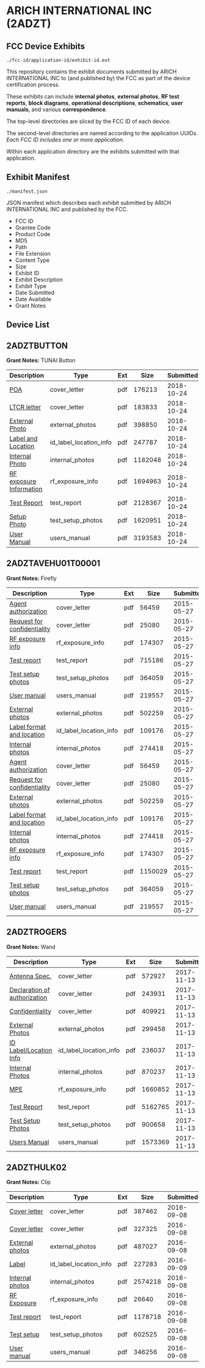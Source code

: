 # ARICH INTERNATIONAL INC (2ADZT)
## FCC Device Exhibits

```
./fcc-id/application-id/exhibit-id.ext
```

This repository contains the exhibit documents submitted by ARICH INTERNATIONAL INC to (and published by) the FCC as part of the device certification process.

These exhibits can include **internal photos**, **external photos**, **RF test reports**, **block diagrams**, **operational descriptions**, **schematics**, **user manuals**, and various **correspondence**.

The top-level directories are sliced by the FCC ID of each device.

The second-level directories are named according to the application UUIDs. *Each FCC ID includes one or more application.*

Within each application directory are the exhibits submitted with that application. 

## Exhibit Manifest

```
./manifest.json
```

JSON manifest which describes each exhibit submitted by ARICH INTERNATIONAL INC and published by the FCC.

- FCC ID
- Grantee Code
- Product Code
- MD5
- Path
- File Extension
- Content Type
- Size
- Exhibit ID
- Exhibit Description
- Exhibit Type
- Date Submitted
- Date Available
- Grant Notes

## Device List
## 2ADZTBUTTON
**Grant Notes:** TUNAI Button

| Description | Type | Ext | Size | Submitted | Available |
| ----------- | ---- | --- | ---- | --------- | --------- |
| [POA](2ADZTBUTTON/9b73edc3450d6659a31fb21e605b2a76/4046249.pdf) | cover_letter | pdf | 176213 | 2018-10-24 | 2018-10-24 |
| [LTCR letter](2ADZTBUTTON/9b73edc3450d6659a31fb21e605b2a76/4046250.pdf) | cover_letter | pdf | 183833 | 2018-10-24 | 2018-10-24 |
| [External Photo](2ADZTBUTTON/9b73edc3450d6659a31fb21e605b2a76/4046251.pdf) | external_photos | pdf | 398850 | 2018-10-24 | 2018-10-24 |
| [Label and Location](2ADZTBUTTON/9b73edc3450d6659a31fb21e605b2a76/4046253.pdf) | id_label_location_info | pdf | 247787 | 2018-10-24 | 2018-10-24 |
| [Internal Photo](2ADZTBUTTON/9b73edc3450d6659a31fb21e605b2a76/4046252.pdf) | internal_photos | pdf | 1182048 | 2018-10-24 | 2018-10-24 |
| [RF exposure Information](2ADZTBUTTON/9b73edc3450d6659a31fb21e605b2a76/4046255.pdf) | rf_exposure_info | pdf | 1694963 | 2018-10-24 | 2018-10-24 |
| [Test Report](2ADZTBUTTON/9b73edc3450d6659a31fb21e605b2a76/4046258.pdf) | test_report | pdf | 2128367 | 2018-10-24 | 2018-10-24 |
| [Setup Photo](2ADZTBUTTON/9b73edc3450d6659a31fb21e605b2a76/4046257.pdf) | test_setup_photos | pdf | 1620951 | 2018-10-24 | 2018-10-24 |
| [User Manual](2ADZTBUTTON/9b73edc3450d6659a31fb21e605b2a76/4046259.pdf) | users_manual | pdf | 3193583 | 2018-10-24 | 2018-10-24 |
## 2ADZTAVEHU01T00001
**Grant Notes:** Firefly

| Description | Type | Ext | Size | Submitted | Available |
| ----------- | ---- | --- | ---- | --------- | --------- |
| [Agent authorization](2ADZTAVEHU01T00001/785b0b8575e862c386ad0ef260ea67fa/2625389.pdf) | cover_letter | pdf | 56459 | 2015-05-27 | 2015-05-27 |
| [Request for confidentiality](2ADZTAVEHU01T00001/785b0b8575e862c386ad0ef260ea67fa/2625390.pdf) | cover_letter | pdf | 25080 | 2015-05-27 | 2015-05-27 |
| [RF exposure info](2ADZTAVEHU01T00001/785b0b8575e862c386ad0ef260ea67fa/2625391.pdf) | rf_exposure_info | pdf | 174307 | 2015-05-27 | 2015-05-27 |
| [Test report](2ADZTAVEHU01T00001/785b0b8575e862c386ad0ef260ea67fa/2625386.pdf) | test_report | pdf | 715186 | 2015-05-27 | 2015-05-27 |
| [Test setup photos](2ADZTAVEHU01T00001/785b0b8575e862c386ad0ef260ea67fa/2625394.pdf) | test_setup_photos | pdf | 364059 | 2015-05-27 | 2015-05-27 |
| [User manual](2ADZTAVEHU01T00001/785b0b8575e862c386ad0ef260ea67fa/2625388.pdf) | users_manual | pdf | 219557 | 2015-05-27 | 2015-05-27 |
| [External photos](2ADZTAVEHU01T00001/785b0b8575e862c386ad0ef260ea67fa/2625392.pdf) | external_photos | pdf | 502259 | 2015-05-27 | 2015-05-27 |
| [Label format and location](2ADZTAVEHU01T00001/785b0b8575e862c386ad0ef260ea67fa/2625387.pdf) | id_label_location_info | pdf | 109176 | 2015-05-27 | 2015-05-27 |
| [Internal photos](2ADZTAVEHU01T00001/785b0b8575e862c386ad0ef260ea67fa/2625393.pdf) | internal_photos | pdf | 274418 | 2015-05-27 | 2015-05-27 |
| [Agent authorization](2ADZTAVEHU01T00001/30578d4adf0351161e2cbcd61541e994/2625389.pdf) | cover_letter | pdf | 56459 | 2015-05-27 | 2015-05-27 |
| [Request for confidentiality](2ADZTAVEHU01T00001/30578d4adf0351161e2cbcd61541e994/2625390.pdf) | cover_letter | pdf | 25080 | 2015-05-27 | 2015-05-27 |
| [External photos](2ADZTAVEHU01T00001/30578d4adf0351161e2cbcd61541e994/2625392.pdf) | external_photos | pdf | 502259 | 2015-05-27 | 2015-05-27 |
| [Label format and location](2ADZTAVEHU01T00001/30578d4adf0351161e2cbcd61541e994/2625387.pdf) | id_label_location_info | pdf | 109176 | 2015-05-27 | 2015-05-27 |
| [Internal photos](2ADZTAVEHU01T00001/30578d4adf0351161e2cbcd61541e994/2625393.pdf) | internal_photos | pdf | 274418 | 2015-05-27 | 2015-05-27 |
| [RF exposure info](2ADZTAVEHU01T00001/30578d4adf0351161e2cbcd61541e994/2625391.pdf) | rf_exposure_info | pdf | 174307 | 2015-05-27 | 2015-05-27 |
| [Test report](2ADZTAVEHU01T00001/30578d4adf0351161e2cbcd61541e994/2625412.pdf) | test_report | pdf | 1150029 | 2015-05-27 | 2015-05-27 |
| [Test setup photos](2ADZTAVEHU01T00001/30578d4adf0351161e2cbcd61541e994/2625394.pdf) | test_setup_photos | pdf | 364059 | 2015-05-27 | 2015-05-27 |
| [User manual](2ADZTAVEHU01T00001/30578d4adf0351161e2cbcd61541e994/2625388.pdf) | users_manual | pdf | 219557 | 2015-05-27 | 2015-05-27 |
## 2ADZTROGERS
**Grant Notes:** Wand

| Description | Type | Ext | Size | Submitted | Available |
| ----------- | ---- | --- | ---- | --------- | --------- |
| [Antenna Spec.](2ADZTROGERS/50ea8213b4bdc2b9c7bd2d9fff6b135a/3636825.pdf) | cover_letter | pdf | 572927 | 2017-11-13 | 2017-11-14 |
| [Declaration of authorization](2ADZTROGERS/50ea8213b4bdc2b9c7bd2d9fff6b135a/3636866.pdf) | cover_letter | pdf | 243931 | 2017-11-13 | 2017-11-14 |
| [Confidentiality](2ADZTROGERS/50ea8213b4bdc2b9c7bd2d9fff6b135a/3636867.pdf) | cover_letter | pdf | 409921 | 2017-11-13 | 2017-11-14 |
| [External Photos](2ADZTROGERS/50ea8213b4bdc2b9c7bd2d9fff6b135a/3636828.pdf) | external_photos | pdf | 299458 | 2017-11-13 | 2017-11-14 |
| [ID Label/Location Info](2ADZTROGERS/50ea8213b4bdc2b9c7bd2d9fff6b135a/3636840.pdf) | id_label_location_info | pdf | 236037 | 2017-11-13 | 2017-11-14 |
| [Internal Photos](2ADZTROGERS/50ea8213b4bdc2b9c7bd2d9fff6b135a/3636833.pdf) | internal_photos | pdf | 870237 | 2017-11-13 | 2017-11-14 |
| [MPE](2ADZTROGERS/50ea8213b4bdc2b9c7bd2d9fff6b135a/3636869.pdf) | rf_exposure_info | pdf | 1660852 | 2017-11-13 | 2017-11-14 |
| [Test Report](2ADZTROGERS/50ea8213b4bdc2b9c7bd2d9fff6b135a/3636871.pdf) | test_report | pdf | 5162765 | 2017-11-13 | 2017-11-14 |
| [Test Setup Photos](2ADZTROGERS/50ea8213b4bdc2b9c7bd2d9fff6b135a/3636848.pdf) | test_setup_photos | pdf | 900658 | 2017-11-13 | 2017-11-14 |
| [Users Manual](2ADZTROGERS/50ea8213b4bdc2b9c7bd2d9fff6b135a/3636842.pdf) | users_manual | pdf | 1573369 | 2017-11-13 | 2017-11-14 |
## 2ADZTHULK02
**Grant Notes:** Clip

| Description | Type | Ext | Size | Submitted | Available |
| ----------- | ---- | --- | ---- | --------- | --------- |
| [Cover letter](2ADZTHULK02/12e1f12ea7595ef7fedb9681d08d5e5c/3127857.pdf) | cover_letter | pdf | 387462 | 2016-09-08 | 2016-09-08 |
| [Cover letter](2ADZTHULK02/12e1f12ea7595ef7fedb9681d08d5e5c/3127858.pdf) | cover_letter | pdf | 327325 | 2016-09-08 | 2016-09-08 |
| [External photos](2ADZTHULK02/12e1f12ea7595ef7fedb9681d08d5e5c/3127859.pdf) | external_photos | pdf | 487027 | 2016-09-08 | 2017-03-07 |
| [Label](2ADZTHULK02/12e1f12ea7595ef7fedb9681d08d5e5c/3128999.pdf) | id_label_location_info | pdf | 227283 | 2016-09-09 | 2016-09-08 |
| [Internal photos](2ADZTHULK02/12e1f12ea7595ef7fedb9681d08d5e5c/3127861.pdf) | internal_photos | pdf | 2574218 | 2016-09-08 | 2017-03-07 |
| [RF Exposure](2ADZTHULK02/12e1f12ea7595ef7fedb9681d08d5e5c/3127863.pdf) | rf_exposure_info | pdf | 26640 | 2016-09-08 | 2016-09-08 |
| [Test report](2ADZTHULK02/12e1f12ea7595ef7fedb9681d08d5e5c/3127865.pdf) | test_report | pdf | 1178718 | 2016-09-08 | 2016-09-08 |
| [Test setup](2ADZTHULK02/12e1f12ea7595ef7fedb9681d08d5e5c/3127866.pdf) | test_setup_photos | pdf | 602525 | 2016-09-08 | 2017-03-07 |
| [User manual](2ADZTHULK02/12e1f12ea7595ef7fedb9681d08d5e5c/3127867.pdf) | users_manual | pdf | 346256 | 2016-09-08 | 2017-03-07 |
